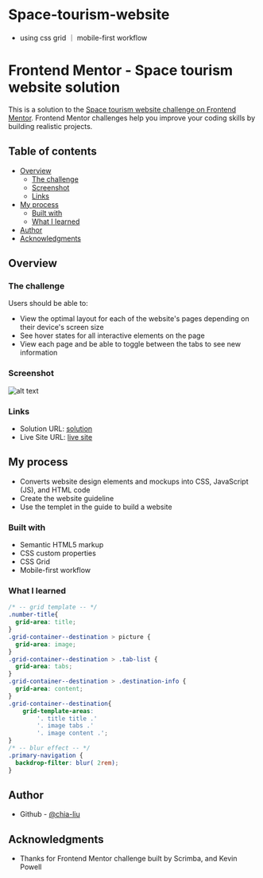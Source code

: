 # Space-tourism-website
- using css grid ｜ mobile-first workflow

# Frontend Mentor - Space tourism website solution

This is a solution to the [Space tourism website challenge on Frontend Mentor](https://www.frontendmentor.io/challenges/space-tourism-multipage-website-gRWj1URZ3). Frontend Mentor challenges help you improve your coding skills by building realistic projects. 

## Table of contents

- [Overview](#overview)
  - [The challenge](#the-challenge)
  - [Screenshot](#screenshot)
  - [Links](#links)
- [My process](#my-process)
  - [Built with](#built-with)
  - [What I learned](#what-i-learned)
- [Author](#author)
- [Acknowledgments](#acknowledgments)

## Overview

### The challenge

Users should be able to:

- View the optimal layout for each of the website's pages depending on their device's screen size
- See hover states for all interactive elements on the page
- View each page and be able to toggle between the tabs to see new information

### Screenshot

![alt text](https://i.imgur.com/nus9zbu.jpg)

### Links

- Solution URL: [solution](https://github.com/chia-liu/space-tourism-web)
- Live Site URL: [live site](https://chia-liu.github.io/space-tourism-web/index.html)

## My process
- Converts website design elements and mockups into CSS, JavaScript (JS), and HTML code
- Create the website guideline 
- Use the templet in the guide to build a website

### Built with

- Semantic HTML5 markup
- CSS custom properties
- CSS Grid
- Mobile-first workflow

### What I learned

``` css 
/* -- grid template -- */
.number-title{
  grid-area: title;
}
.grid-container--destination > picture {
  grid-area: image;
}
.grid-container--destination > .tab-list {
  grid-area: tabs;
}
.grid-container--destination > .destination-info {
  grid-area: content;
}
.grid-container--destination{
    grid-template-areas: 
        '. title title .'
        '. image tabs .'
        '. image content .';      
}
/* -- blur effect -- */
.primary-navigation {
  backdrop-filter: blur( 2rem);
}
```

## Author

- Github - [@chia-liu](https://github.com/chia-liu)


## Acknowledgments
- Thanks for Frontend Mentor challenge built by  Scrimba, and Kevin Powell
